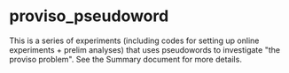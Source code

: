 # proviso_pseudoword

This is a series of experiments (including codes for setting up online experiments + prelim analyses) that uses pseudowords to investigate "the proviso problem". See the Summary document for more details.

